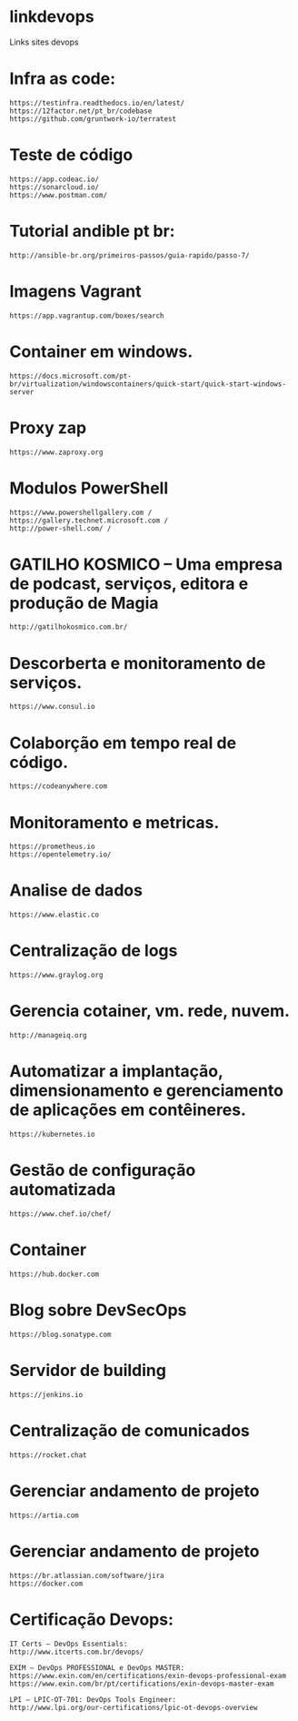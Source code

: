 # linkdevops
Links sites devops

# Infra as code:
```
https://testinfra.readthedocs.io/en/latest/
https://12factor.net/pt_br/codebase
https://github.com/gruntwork-io/terratest
```
# Teste de código
```
https://app.codeac.io/
https://sonarcloud.io/
https://www.postman.com/
```

# Tutorial andible pt br:
```
http://ansible-br.org/primeiros-passos/guia-rapido/passo-7/ 
```
# Imagens Vagrant
```
https://app.vagrantup.com/boxes/search
```
# Container em windows.
```
https://docs.microsoft.com/pt-br/virtualization/windowscontainers/quick-start/quick-start-windows-server
```

# Proxy zap
```
https://www.zaproxy.org
```
# Modulos PowerShell
```
https://www.powershellgallery.com /
https://gallery.technet.microsoft.com /
http://power-shell.com/ /
```

# GATILHO KOSMICO – Uma empresa de podcast, serviços, editora e produção de Magia
```
http://gatilhokosmico.com.br/
```

# Descorberta e monitoramento de serviços. 
```
https://www.consul.io
```

# Colaborção em tempo real de código. 
```
https://codeanywhere.com
```

# Monitoramento e metricas.
```
https://prometheus.io
https://opentelemetry.io/
```

# Analise de dados
```
https://www.elastic.co
```

# Centralização de logs
```
https://www.graylog.org
```

# Gerencia cotainer, vm. rede, nuvem.
```
http://manageiq.org
```

# Automatizar a implantação, dimensionamento e gerenciamento de aplicações em contêineres.
```
https://kubernetes.io
```

# Gestão de configuração automatizada
```
https://www.chef.io/chef/
```

# Container
```
https://hub.docker.com
```

# Blog sobre DevSecOps
```
https://blog.sonatype.com
```

# Servidor de building
```
https://jenkins.io
```

# Centralização de comunicados
```
https://rocket.chat
```

# Gerenciar andamento de projeto
```
https://artia.com
```

# Gerenciar andamento de projeto
```
https://br.atlassian.com/software/jira
https://docker.com
```

# Certificação Devops:
```
IT Certs – DevOps Essentials: 
http://www.itcerts.com.br/devops/

EXIM – DevOps PROFESSIONAL e DevOps MASTER:
https://www.exin.com/en/certifications/exin-devops-professional-exam
https://www.exin.com/br/pt/certifications/exin-devops-master-exam

LPI – LPIC-OT-701: DevOps Tools Engineer:
http://www.lpi.org/our-certifications/lpic-ot-devops-overview
```
